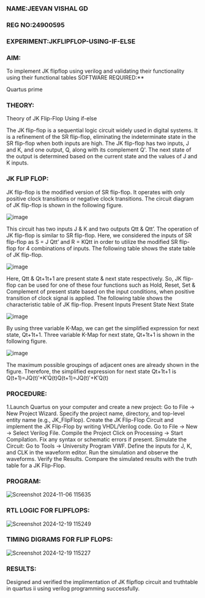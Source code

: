 ### NAME:JEEVAN VISHAL GD
### REG NO:24900595
### EXPERIMENT:JKFLIPFLOP-USING-IF-ELSE

### AIM:

To implement  JK flipflop using verilog and validating their functionality using their functional tables
SOFTWARE REQUIRED:**

Quartus prime

### THEORY:
Theory of JK Flip-Flop Using if-else

The JK flip-flop is a sequential logic circuit widely used in digital systems. It is a refinement of the SR flip-flop, eliminating the indeterminate state in the SR flip-flop when both inputs are high. The JK flip-flop has two inputs, J and K, and one output, Q, along with its complement Q'. The next state of the output is determined based on the current state and the values of J and K inputs.


### JK FLIP FLOP:

JK flip-flop is the modified version of SR flip-flop. It operates with only positive clock transitions or negative clock transitions. The circuit diagram of JK flip-flop is shown in the following figure.

![image](https://github.com/naavaneetha/JKFLIPFLOP-USING-IF-ELSE/assets/154305477/a649c30b-232b-4558-b188-fd6c09845180)


This circuit has two inputs J & K and two outputs Qtt & Qtt’. The operation of JK flip-flop is similar to SR flip-flop. Here, we considered the inputs of SR flip-flop as S = J Qtt’ and R = KQtt in order to utilize the modified SR flip-flop for 4 combinations of inputs. The following table shows the state table of JK flip-flop.

![image](https://github.com/naavaneetha/JKFLIPFLOP-USING-IF-ELSE/assets/154305477/c4360742-e8a8-4937-b089-c46c0433f9a3)

 
Here, Qtt & Qt+1t+1 are present state & next state respectively. So, JK flip-flop can be used for one of these four functions such as Hold, Reset, Set & Complement of present state based on the input conditions, when positive transition of clock signal is applied. The following table shows the characteristic table of JK flip-flop. Present Inputs Present State Next State
 
![image](https://github.com/naavaneetha/JKFLIPFLOP-USING-IF-ELSE/assets/154305477/6c275261-a6d5-4c37-a3a7-1e88ca11c4cd)

By using three variable K-Map, we can get the simplified expression for next state, Qt+1t+1. Three variable K-Map for next state, Qt+1t+1 is shown in the following figure.
 
![image](https://github.com/naavaneetha/JKFLIPFLOP-USING-IF-ELSE/assets/154305477/5174f41b-0ce0-4329-a372-6d1943ea6673)

The maximum possible groupings of adjacent ones are already shown in the figure. Therefore, the simplified expression for next state Qt+1t+1 is Q(t+1)=JQ(t)′+K′Q(t)Q(t+1)=JQ(t)′+K′Q(t)

### PROCEDURE:
1.Launch Quartus on your computer and create a new project: Go to File → New Project Wizard.
Specify the project name, directory, and top-level entity name (e.g., JK_FlipFlop).
Create the JK Flip-Flop Circuit and implement the JK Flip-Flop by writing VHDL/Verilog code. Go to
File → New → Select Verilog File.
Compile the Project Click on Processing → Start Compilation.
Fix any syntax or schematic errors if present.
Simulate the Circuit: Go to Tools → University Program VWF.
Define the inputs for J, K, and CLK in the waveform editor.
Run the simulation and observe the waveforms.
Verify the Results. Compare the simulated results with the truth table for a JK Flip-Flop.

### PROGRAM:
![Screenshot 2024-11-06 115635](https://github.com/user-attachments/assets/676fe6a2-f406-43a8-a8ef-f92dc990d66f)



### RTL LOGIC FOR FLIPFLOPS:
![Screenshot 2024-12-19 115249](https://github.com/user-attachments/assets/807cc599-2c7f-4f22-8900-8ca9ec081832)

### TIMING DIGRAMS FOR FLIP FLOPS:
![Screenshot 2024-12-19 115227](https://github.com/user-attachments/assets/81a37d7d-6982-46af-a27e-612ed335f521)

### RESULTS:
Designed and verified the implimentation of JK flipflop circuit and truthtable in quartus ii using verilog programming successfully.

